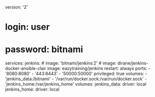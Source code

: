

version: '2'
 # login: user
 # password: bitnami
services:
  jenkins:
    # image: 'bitnami/jenkins:2'
    # image: dirane/jenkins-docker-ansible-clair
    image: eazytraining/jenkins
    restart: always
    ports:
      - '8080:8080'
      - '443:8443'
      - '50000:50000'
    privileged: true
    volumes:
      - 'jenkins_data:/bitnami'
      - '/var/run/docker.sock:/var/run/docker.sock'
      - 'jenkins_home:/var/jenkins_home'
volumes:
  jenkins_data:
    driver: local
  jenkins_home:
    driver: local